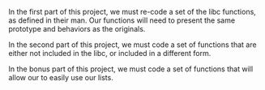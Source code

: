 In the first part of this project, we must re-code a set of the libc functions, as defined in their
man. Our functions will need to present the same prototype and behaviors as the originals.

In the second part of this project, we must code a set of functions that are either not included in the
libc, or included in a different form.

In the bonus part of this project, we must code a set of functions that will allow our to easily use our lists.
